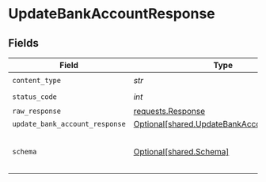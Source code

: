 # UpdateBankAccountResponse


## Fields

| Field                                                                                          | Type                                                                                           | Required                                                                                       | Description                                                                                    |
| ---------------------------------------------------------------------------------------------- | ---------------------------------------------------------------------------------------------- | ---------------------------------------------------------------------------------------------- | ---------------------------------------------------------------------------------------------- |
| `content_type`                                                                                 | *str*                                                                                          | :heavy_check_mark:                                                                             | N/A                                                                                            |
| `status_code`                                                                                  | *int*                                                                                          | :heavy_check_mark:                                                                             | N/A                                                                                            |
| `raw_response`                                                                                 | [requests.Response](https://requests.readthedocs.io/en/latest/api/#requests.Response)          | :heavy_minus_sign:                                                                             | N/A                                                                                            |
| `update_bank_account_response`                                                                 | [Optional[shared.UpdateBankAccountResponse]](../../models/shared/updatebankaccountresponse.md) | :heavy_minus_sign:                                                                             | Success                                                                                        |
| `schema`                                                                                       | [Optional[shared.Schema]](../../models/shared/schema.md)                                       | :heavy_minus_sign:                                                                             | The request made is not valid.                                                                 |